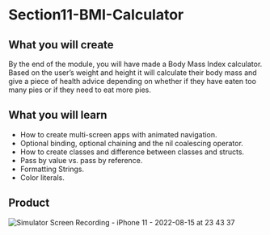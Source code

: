 # Section11-BMI-Calculator
## What you will create

By the end of the module, you will have made a Body Mass Index calculator. Based on the user’s weight and height it will calculate their body mass and give a piece of health advice depending on whether if they have eaten too many pies or if they need to eat more pies.

## What you will learn

- How to create multi-screen apps with animated navigation.
- Optional binding, optional chaining and the nil coalescing operator.
- How to create classes and difference between classes and structs.
- Pass by value vs. pass by reference.
- Formatting Strings.
- Color literals.

## Product
![Simulator Screen Recording - iPhone 11 - 2022-08-15 at 23 43 37](https://user-images.githubusercontent.com/83016853/184678409-26dced0f-2a68-4f52-a4d4-d7b7bb04f2d8.gif)
